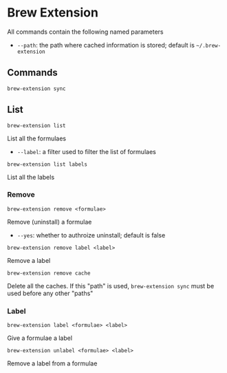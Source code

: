 # Brew Extension

All commands contain the following named parameters
- `--path`: the path where cached information is stored; default is `~/.brew-extension`

## Commands

```
brew-extension sync
```

## List

```
brew-extension list 
```

List all the formulaes

- `--label`: a filter used to filter the list of formulaes

```
brew-extension list labels
```

List all the labels

### Remove

```
brew-extension remove <formulae>
```

Remove (uninstall) a formulae

- `--yes`: whether to authroize uninstall; default is false

```
brew-extension remove label <label>
```

Remove a label

```
brew-extension remove cache
```

Delete all the caches. If this "path" is used, `brew-extension sync` must be used
before any other "paths"

### Label

```
brew-extension label <formulae> <label>
```

Give a formulae a label

```
brew-extension unlabel <formulae> <label>
```

Remove a label from a formulae
